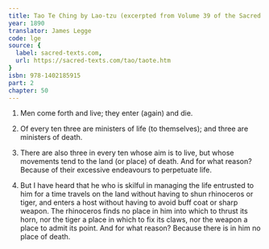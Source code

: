 ```yaml
---
title: Tao Te Ching by Lao-tzu (excerpted from Volume 39 of the Sacred Books of the East.)
year: 1890
translator: James Legge
code: lge
source: {
  label: sacred-texts.com,
  url: https://sacred-texts.com/tao/taote.htm
}
isbn: 978-1402185915
part: 2
chapter: 50
---
```

1. Men come forth and live; they enter (again) and die. 

2. Of every ten three are ministers of life (to themselves); and three
are ministers of death. 

3. There are also three in every ten whose aim is to live, but whose
movements tend to the land (or place) of death. And for what reason?
Because of their excessive endeavours to perpetuate life.

4. But I have heard that he who is skilful in managing the life entrusted
to him for a time travels on the land without having to shun rhinoceros
or tiger, and enters a host without having to avoid buff coat or sharp
weapon. The rhinoceros finds no place in him into which to thrust
its horn, nor the tiger a place in which to fix its claws, nor the
weapon a place to admit its point. And for what reason? Because there
is in him no place of death.